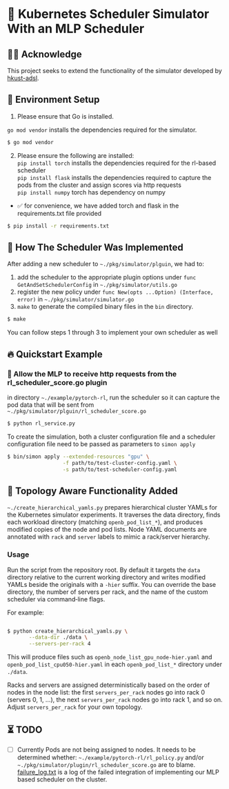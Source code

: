 # 🚀 Kubernetes Scheduler Simulator With an MLP Scheduler

## 🙏🏻 Acknowledge

This project seeks to extend the functionality of the simulator developed by [hkust-adsl](https://github.com/hkust-adsl/kubernetes-scheduler-simulator). 


## 🚧 Environment Setup  

1. Please ensure that Go is installed.

`go mod vendor` installs the dependencies required for the simulator. 

```bash
$ go mod vendor
```
2. Please ensure the following are installed:  
`pip install torch` installs the dependencies required for the rl-based scheduler  
`pip install flask` installs the dependencies required to capture the pods from the cluster and assign scores via http requests  
`pip install numpy` torch has dependency on numpy  
* ✅ for convenience, we have added torch and flask in the requirements.txt file provided

```bash
$ pip install -r requirements.txt
```

## 🤔 How The Scheduler Was Implemented

After adding a new scheduler to `~./pkg/simulator/plguin`, we had to: 
1. add the scheduler to the appropriate plugin options under `func GetAndSetSchedulerConfig` in `~./pkg/simulator/utils.go`
2. register the new policy under `func New(opts ...Option) (Interface, error)` in `~./pkg/simulator/simulator.go`
3. `make` to generate the compiled binary files in the `bin` directory.
   
```bash
$ make
```
You can follow steps 1 through 3 to implement your own scheduler as well

## 🔥 Quickstart Example
### 🚧 Allow the MLP to receive http requests from the rl_scheduler_score.go plugin  

in directory `~./example/pytorch-rl`, run the scheduler so it can capture the pod data that will be sent from `~./pkg/simulator/plguin/rl_scheduler_score.go`

```bash
$ python rl_service.py
```

To create the simulation, both a cluster configuration file and a scheduler configuration file need to be passed as parameters to `simon apply` 

```bash
$ bin/simon apply --extended-resources "gpu" \
                  -f path/to/test-cluster-config.yaml \
                  -s path/to/test-scheduler-config.yaml
```


## 🚧  Topology Aware Functionality Added 

`~./create_hierarchical_yamls.py` prepares hierarchical cluster YAMLs for the Kubernetes simulator
experiments.  It traverses the data directory, finds each workload directory
(matching ``openb_pod_list_*``), and produces modified copies of the node and
pod lists.  Node YAML documents are annotated with ``rack`` and ``server``
labels to mimic a rack/server hierarchy.

### Usage

Run the script from the repository root.  By default it targets the
``data`` directory relative to the current working directory and writes
modified YAMLs beside the originals with a ``-hier`` suffix.  You can
override the base directory, the number of servers per rack, and the
name of the custom scheduler via command‑line flags.

For example:

```bash

$ python create_hierarchical_yamls.py \
       --data-dir ./data \
       --servers-per-rack 4
```

This will produce files such as ``openb_node_list_gpu_node-hier.yaml``
and ``openb_pod_list_cpu050-hier.yaml`` in each ``openb_pod_list_*``
directory under ``./data``.

Racks and servers are assigned deterministically based on the order of
nodes in the node list: the first ``servers_per_rack`` nodes go into
rack 0 (servers 0, 1, …), the next ``servers_per_rack`` nodes go into
rack 1, and so on.  Adjust ``servers_per_rack`` for your own topology.

## ⏳ TODO

- [ ] Currently Pods are not being assigned to nodes. It needs to be determined whether:
  `~./example/pytorch-rl/rl_policy.py`  and/or
  `~./pkg/simulator/plugin/rl_scheduler_score.go` are to blame. [failure_log.txt](https://github.com/ndr2084/pytorch-rl-scheduler/blob/main/failure_log.txt) is a log of the failed integration of implementing our MLP based scheduler on the cluster. 
